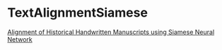 # TextAlignmentSiamese
[Alignment of Historical Handwritten Manuscripts using Siamese Neural Network](https://majeek.github.io/tutorials/manuscriptAlignment/)